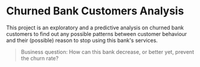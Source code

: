 # Churned Bank Customers Analysis
This project is an exploratory and a predictive analysis on churned bank customers to find out any possible patterns between customer behaviour and their (possible) reason to stop using this bank's services.

> Business question: How can this bank decrease, or better yet, prevent the churn rate?

